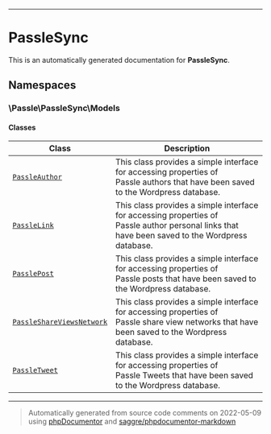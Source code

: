 
***

# PassleSync



This is an automatically generated documentation for **PassleSync**.


## Namespaces


### \Passle\PassleSync\Models

#### Classes

| Class | Description |
|-------|-------------|
| [`PassleAuthor`](./classes/Passle/PassleSync/Models/PassleAuthor.md) | This class provides a simple interface for accessing properties of<br />Passle authors that have been saved to the Wordpress database.|
| [`PassleLink`](./classes/Passle/PassleSync/Models/PassleLink.md) | This class provides a simple interface for accessing properties of<br />Passle author personal links that have been saved to the Wordpress database.|
| [`PasslePost`](./classes/Passle/PassleSync/Models/PasslePost.md) | This class provides a simple interface for accessing properties of<br />Passle posts that have been saved to the Wordpress database.|
| [`PassleShareViewsNetwork`](./classes/Passle/PassleSync/Models/PassleShareViewsNetwork.md) | This class provides a simple interface for accessing properties of<br />Passle share view networks that have been saved to the Wordpress database.|
| [`PassleTweet`](./classes/Passle/PassleSync/Models/PassleTweet.md) | This class provides a simple interface for accessing properties of<br />Passle Tweets that have been saved to the Wordpress database.|




***
> Automatically generated from source code comments on 2022-05-09 using [phpDocumentor](http://www.phpdoc.org/) and [saggre/phpdocumentor-markdown](https://github.com/Saggre/phpDocumentor-markdown)
